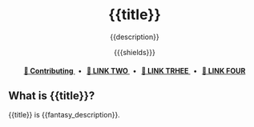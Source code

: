 <div align="center">
<p align="center">
    <h1 align="center">
        {{title}}
    </h1>
    <p align="center">{{description}}</p>
</p>

<p align="center">
    {{{shields}}}
</p>


<div align="center">
    <h4>
        <a href="{{link_one}}">
            👥 Contributing
        </a>
        <span>&nbsp;&nbsp;•&nbsp;&nbsp;</span>
        <a href="{{link_two}}">
            🤝 LINK TWO
        </a>
        <span>&nbsp;&nbsp;•&nbsp;&nbsp;</span>
        <a href="{{link_three}}">
            🔎 LINK TRHEE
        </a>
        <span>&nbsp;&nbsp;•&nbsp;&nbsp;</span>
        <a href="{{link_four}}">
            📝 LINK FOUR
        </a>
    </h4>
</div>
</div>

## What is {{title}}?
{{title}} is {{fantasy_description}}.